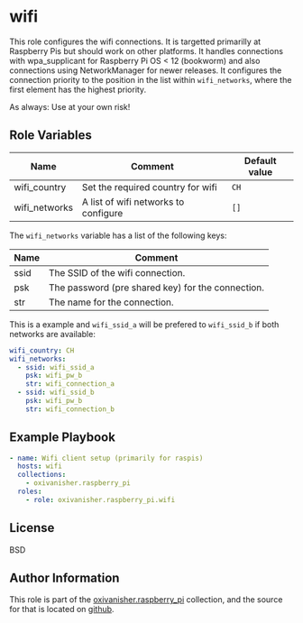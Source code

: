 wifi
====

This role configures the wifi connections. It is targetted primarilly at Raspberry Pis but should work on other platforms. It handles connections with wpa_supplicant for Raspberry Pi OS < 12 (bookworm) and also connections using NetworkManager for newer releases. It configures the connection priority to the position in the list within `wifi_networks`, where the first element has the highest priority.

As always: Use at your own risk!

Role Variables
--------------

| Name          | Comment                              | Default value |
|---------------|--------------------------------------|---------------|
| wifi_country  | Set the required country for wifi    | `CH`          |
| wifi_networks | A list of wifi networks to configure | `[]`          |

The `wifi_networks` variable has a list of the following keys:

| Name | Comment                                           |
|------|---------------------------------------------------|
| ssid | The SSID of the wifi connection.                  |
| psk  | The password (pre shared key) for the connection. |
| str  | The name for the connection.                      |

This is a example and `wifi_ssid_a` will be prefered to `wifi_ssid_b` if both networks are available:

```yaml
wifi_country: CH
wifi_networks:
  - ssid: wifi_ssid_a
    psk: wifi_pw_b
    str: wifi_connection_a
  - ssid: wifi_ssid_b
    psk: wifi_pw_b
    str: wifi_connection_b
```

Example Playbook
----------------
```yaml
- name: Wifi client setup (primarily for raspis)
  hosts: wifi
  collections:
    - oxivanisher.raspberry_pi
  roles:
    - role: oxivanisher.raspberry_pi.wifi
```

License
-------

BSD

Author Information
------------------

This role is part of the [oxivanisher.raspberry_pi](https://galaxy.ansible.com/ui/repo/published/oxivanisher/raspberry_pi/) collection, and the source for that is located on [github](https://github.com/oxivanisher/collection-raspberry_pi).
